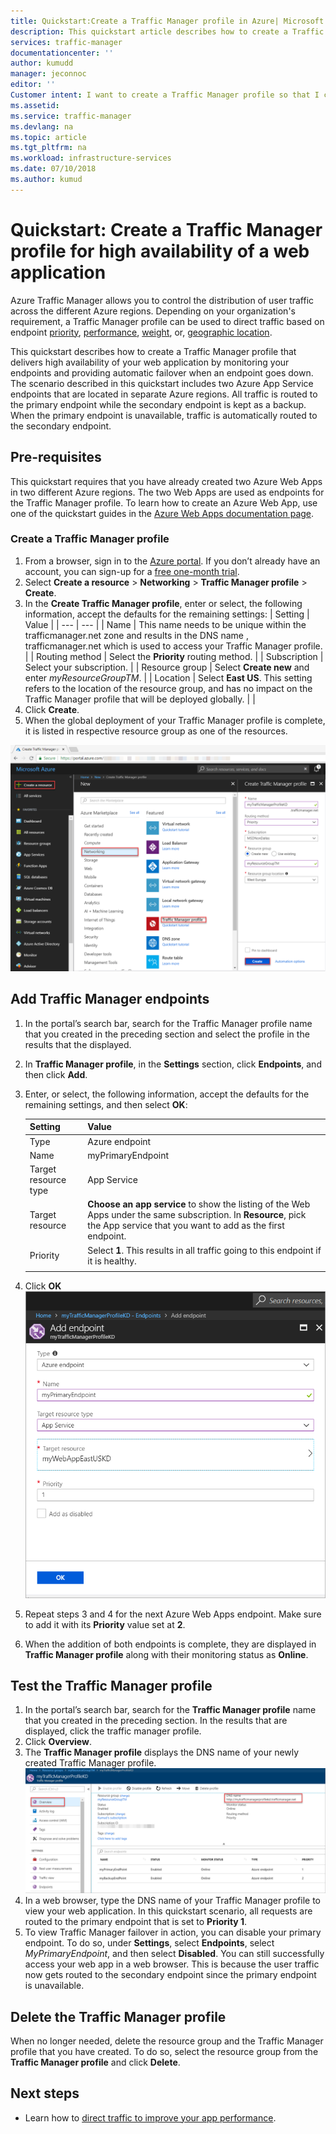 ```yaml
---
title: Quickstart:Create a Traffic Manager profile in Azure| Microsoft Docs
description: This quickstart article describes how to create a Traffic Manager profile to build a highly available web application.
services: traffic-manager
documentationcenter: ''
author: kumudd
manager: jeconnoc
editor: ''
Customer intent: I want to create a Traffic Manager profile so that I can route traffic for high availability.
ms.assetid:
ms.service: traffic-manager
ms.devlang: na
ms.topic: article
ms.tgt_pltfrm: na
ms.workload: infrastructure-services
ms.date: 07/10/2018
ms.author: kumud
---
```


# Quickstart: Create a Traffic Manager profile for high availability of a web application

 Azure Traffic Manager allows you to control the distribution of user traffic across the different Azure regions. Depending on your organization's requirement, a Traffic Manager profile can be used to direct traffic based on endpoint [priority](traffic-manager-routing-methods.md#priority), [performance](traffic-manager-routing-methods.md#performance), [weight](traffic-manager-routing-methods.md#weighted), or, [geographic location](traffic-manager-routing-methods.md#geographic). 

This quickstart describes how to create a Traffic Manager profile that delivers high availability of your web application by monitoring your endpoints and providing automatic failover when an endpoint goes down. The scenario described in this quickstart includes two Azure App Service endpoints that are located in separate Azure regions. All traffic is routed to the primary endpoint while the secondary endpoint is kept as a backup. When the primary endpoint is unavailable, traffic is automatically routed to the secondary endpoint.

## Pre-requisites
This quickstart requires that you have already created two Azure Web Apps in two different Azure regions. The two Web Apps are used as endpoints for the Traffic Manager profile. To learn how to create an Azure Web App, use one of the quickstart guides in the [Azure Web Apps documentation page](https://docs.microsoft.com/azure/app-service/). 

### Create a Traffic Manager profile
1. From a browser, sign in to the [Azure portal](http://portal.azure.com). If you don’t already have an account, you can sign-up for a [free one-month trial](https://azure.microsoft.com/free/). 
2. Select **Create a resource** > **Networking** > **Traffic Manager profile** > **Create**.
4. In the **Create Traffic Manager profile**, enter or select, the following information, accept the defaults for the remaining settings:
    | Setting                 | Value                                              |
    | ---                     | ---                                                |
    | Name                   | This name needs to be unique within the trafficmanager.net zone and results in the DNS name <name>, trafficmanager.net which is used to access your Traffic Manager profile.                                   |
    | Routing method          | Select the **Priority** routing method.                                       |
    | Subscription            | Select your subscription.                          |
    | Resource group          | Select **Create new** and enter *myResourceGroupTM*. |
    | Location                | Select **East US**.  This setting refers to the location of the resource group, and has no impact on the Traffic Manager profile that will be deployed globally.                              |
    |
  6. Click **Create**.
  7. When the global deployment of your Traffic Manager profile is complete, it is listed in respective resource group as one of the resources.

   ![Create a Traffic Manager profile](./media/traffic-manager-create-profile/traffic-manager-profile2.png)

## Add Traffic Manager endpoints

1. In the portal’s search bar, search for the Traffic Manager profile name that you created in the preceding section and select the profile in the results that the displayed.
2. In **Traffic Manager profile**, in the **Settings** section, click **Endpoints**, and then click **Add**.
3. Enter, or select, the following information, accept the defaults for the remaining settings, and then select **OK**:

    | Setting                 | Value                                              |
    | ---                     | ---                                                |
    | Type                    | Azure endpoint                                   |
    | Name           | myPrimaryEndpoint                                        |
    | Target resource type           | App Service                          |
    | Target resource          | **Choose an app service** to show the listing of the Web Apps under the same subscription. In **Resource**, pick the App service that you want to add as the first endpoint. |
    | Priority               | Select **1**. This results in all traffic going to this endpoint if it is healthy.    |
    |        |           |

4. Click **OK**
     ![Add a Traffic Manager endpoint](./media/traffic-manager-create-profile/add-traffic-manager-endpoint2.png)
6. Repeat steps 3 and 4 for the next Azure Web Apps endpoint. Make sure to add it with its **Priority** value set at **2**.
6.	When the addition of both endpoints is complete, they are displayed in **Traffic Manager profile** along with their monitoring status as **Online**.
  

## Test the Traffic Manager profile
1.	In the portal’s search bar, search for the **Traffic Manager profile** name that you created in the preceding section. In the results that are displayed, click the traffic manager profile.
1. Click **Overview**.
2. The **Traffic Manager profile** displays the DNS name of your newly created Traffic Manager profile.
    ![Add a Traffic Manager endpoint](./media/traffic-manager-create-profile/traffic-manager-dns-name.png)
3. In a web browser, type the DNS name of your Traffic Manager profile to view your web application. In this quickstart scenario, all requests are routed to the primary endpoint that is set to **Priority 1**.
4. To view Traffic Manager failover in action, you can disable your primary endpoint. To do so, under **Settings**, select **Endpoints**, select *MyPrimaryEndpoint*, and then select **Disabled**. You can still successfully access your web app in a web browser. This is because the user traffic now gets routed to the secondary endpoint since the primary endpoint is unavailable.

## Delete the Traffic Manager profile
When no longer needed, delete the resource group and the Traffic Manager profile that you have created. To do so, select the resource group from the **Traffic Manager profile** and click **Delete**.

## Next steps

- Learn how to [direct traffic to improve your app performance](traffic-manager-configure-performance-routing-method.md).




